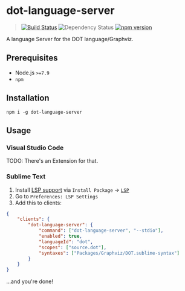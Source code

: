 # dot-language-server
> [![Build Status](https://travis-ci.com/nikeee/dot-language-server.svg?branch=master)](https://travis-ci.com/nikeee/dot-language-server) ![Dependency Status](https://david-dm.org/nikeee/dot-language-server.svg) [![npm version](https://badge.fury.io/js/dot-language-server.svg)](https://www.npmjs.com/package/dot-language-server)

A language Server for the DOT language/Graphviz.

## Prerequisites

* Node.js `>=7.9`
* `npm`

## Installation

```Shell
npm i -g dot-language-server
```

## Usage

### Visual Studio Code

TODO: There's an Extension for that.

### Sublime Text

1.  Install [LSP support](https://github.com/tomv564/LSP) via `Install Package` -> [`LSP`](https://packagecontrol.io/packages/LSP)
2.  Go to `Preferences: LSP Settings`
3.  Add this to clients:

```JSON
{
	"clients": {
		"dot-language-server": {
			"command": ["dot-language-server", "--stdio"],
			"enabled": true,
			"languageId": "dot",
			"scopes": ["source.dot"],
			"syntaxes": ["Packages/Graphviz/DOT.sublime-syntax"]
		}
	}
}
```

...and you're done!
